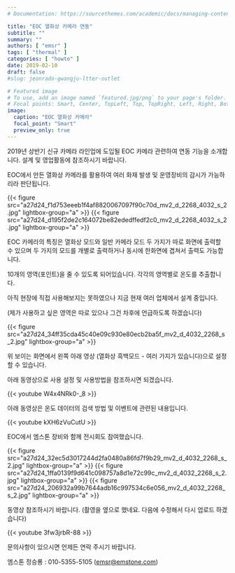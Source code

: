 ```yaml
---
# Documentation: https://sourcethemes.com/academic/docs/managing-content/

title: "EOC 열화상 카메라 연동"
subtitle: ""
summary: ""
authors: [ "emsr" ]
tags: [ "thermal" ]
categories: [ "howto" ]
date: 2019-02-10
draft: false
#slug: jeonrado-gwangju-ltter-outlet

# Featured image
# To use, add an image named `featured.jpg/png` to your page's folder.
# Focal points: Smart, Center, TopLeft, Top, TopRight, Left, Right, BottomLeft, Bottom, BottomRight.
image:
  caption: "EOC 열화상 카메라"
  focal_point: "Smart"
  preview_only: true
---
```


2019년 상반기 신규 카메라 라인업에 도입될 EOC 카메라 관련하여 연동 기능을 소개합니다. 설계 및 영업활동에 참조하시기 바랍니다.

EOC에서 만든 열화상 카메라를 활용하여 여러 화재 발생 및 운영장비의 감시가 가능하리라 판단됩니다.

{{< figure src="a27d24_f1d753eeeb1f4af8820067097f90c70d_mv2_d_2268_4032_s_2.jpg"
           lightbox-group="a" >}}
{{< figure src="a27d24_d195f2de2c164072be82ededffedf2c0_mv2_d_2268_4032_s_2.jpg"
           lightbox-group="a" >}}

EOC 카메라의 특징은 열화상 모드와 일반 카메라 모드 두 가지가 따로 화면에 출력할 수 있으며 두 가지의 모드를 개별로 출력하거나 동시에 한화면에 겹쳐서 출력도 가능합니다.

10개의 영역(포인트)을 줄 수 있도록 되어있습니다. 각각의 영역별로 온도를 추출합니다.

아직 현장에 직접 사용해보지는 못하였으나 지금 현재 여러 업체에서 설계 중입니다.

(제가 사용하고 싶은 영역은 따로 있으나 그건 차후에 언급하도록 하겠습니다)

{{< figure src="a27d24_34ff35cda45c40e09c930e80ecb2ba5f_mv2_d_4032_2268_s_2.jpg"
           lightbox-group="a" >}}

위 보이는 화면에서 왼쪽 아래 영상 (열화상 흑백모드 - 여러 가지가 있습니다)으로 설정할 수 있습니다.

아래 동영상으로 사용 설정 및 사용방법을 참조하시면 되겠습니다.

{{< youtube W4x4NRk0-_8 >}}
&nbsp;

아래 동영상은 온도 데이터의 검색 방법 및 이벤트에 관련된 내용입니다.

{{< youtube kXH6zVuCutU >}}
&nbsp;

EOC에서 엠스톤 장비와 함께 전시회도 참여했습니다.

{{< figure src="a27d24_32ec5d3017244d2fa0480a86fd7f9b29_mv2_d_4032_2268_s_2.jpg"
           lightbox-group="a" >}}
{{< figure src="a27d24_1ffa0139f9d641c098757a8d1e72c99c_mv2_d_4032_2268_s_2.jpg"
           lightbox-group="a" >}}
{{< figure src="a27d24_206932a99b7644adb16c997534c6e056_mv2_d_4032_2268_s_2.jpg"
           lightbox-group="a" >}}

동영상 참조하시기 바랍니다. (촬영을 옆으로 했네요. 다음에 수정해서 다시 업로드 하겠습니다)

{{< youtube 3fw3jrbR-88 >}}
&nbsp;

문의사항이 있으시면 언제든 연락 주시기 바랍니다.

엠스톤 정승룡 : 010-5355-5105 (emsr@emstone.com)

